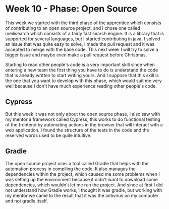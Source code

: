 # Week 10 - Phase: Open Source

This week we started with the third phase of the apprentice which consists of contributing to an open source project, and I chose one called meilisearch which consists of a fairly fast search engine. It is a library that is supported for several languages, but I started contributing in java. I solved an issue that was quite easy to solve, I made the pull request and it was accepted to merge with the base code. This next week I will try to solve a bigger issue and maybe even make a pull request before Christmas.

Starting to read other people's code is a very important skill since when entering a new team the first thing you have to do is understand the code that is already written to start writing yours. And I suppose that this skill is the one that you want to develop with this phase, which would suit me very well because I don't have much experience reading other people's code.

## Cypress

But this week it was not only about the open source phase, I also saw with my mentor a framework called Cypress, this works to do functional testing of the frontend by automating actions in the browser that will interact with a web application. I found the structure of the tests in the code and the reserved words used to be quite intuitive.

## Gradle

The open source project uses a tool called Gradle that helps with the automation process in compiling the code. It also manages the dependencies within the project, which caused me some problems when I was setting up the environment because it didn't want to download some dependencies, which wouldn't let me run the project. And since at first I did not understand how Gradle works, I thought it was gradle, but working with my mentor we came to the result that it was the antivirus on my computer and not gradle itself.



